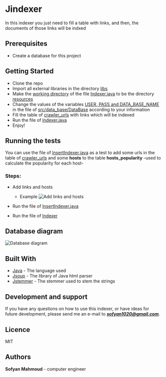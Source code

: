 # Jindexer

In this indexer you just need to fill a table with links, and then, the documents of those links will be indxed


## Prerequisites

* Create a database for this project 

## Getting Started

* Clone the repo
* Import all external libraries in the directory <ins>libs</ins>
* Make the <ins>working directory</ins> of the file <ins>Indexer.java</ins> to be the directory <ins>resources</ins>
* Change the values of the variables <ins>USER, PASS and DATA_BASE_NAME</ins> in the file of <ins>src/data_base/DataBase</ins> according to your information
* Fill the table of <ins>crawler_urls</ins> with links which will be indexed
* Run the file of <ins>Indexer.java</ins>
* Enjoy!



## Running the tests

You can use the file of <ins>InsertIndexer.java</ins> as a test to add some urls in the table of <ins>crawler_urls</ins>
and some **hosts** to the table **hosts_popularity** -used to calculate the popularity for each host-

### Steps:

* Add links and hosts
    * Example
![Add links and hosts](https://github.com/SofyanMahmoud0000/Buffer/blob/master/Addlinks.png)

* Run the file of <ins>InsertIndexer.java</ins>
* Run the file of <ins>Indexer</ins>

## Database diagram
![Database diagram](https://github.com/sofyanmahmoud0000/Buffer/blob/master/DataBaseDiagram.png) 

## Built With

* [Java](https://www.geeksforgeeks.org/java/) - The language used
* [Jsoup](https://github.com/jhy/jsoup) - The library of Java html parser 
* [Jstemmer](https://github.com/sofyanmahmoud0000/Jstemmer) - The stemmer used to stem the strings 

## Development and support

If you have any questions on how to use this indexer, or have ideas for future development, please send me an e-mail to ***sofyan1020@gmail.com***.


## Licence 
MIT

## Authors

**Sofyan Mahmoud** - computer engineer

